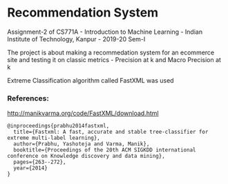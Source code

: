 # Recommendation System

Assignment-2 of CS771A - Introduction to Machine Learning - Indian Institute of Technology, Kanpur - 2019-20 Sem-I

The project is about making a recommedation system for an ecommerce site and testing it on classic metrics - Precision at k and Macro Precision at k

Extreme Classification algorithm called FastXML was used

### References:

http://manikvarma.org/code/FastXML/download.html

```
@inproceedings{prabhu2014fastxml,
  title={Fastxml: A fast, accurate and stable tree-classifier for extreme multi-label learning},
  author={Prabhu, Yashoteja and Varma, Manik},
  booktitle={Proceedings of the 20th ACM SIGKDD international conference on Knowledge discovery and data mining},
  pages={263--272},
  year={2014}
}
```

